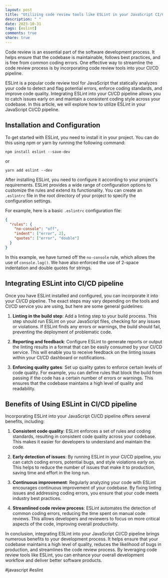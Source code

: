 ```yaml
---
layout: post
title: "Utilizing code review tools like ESLint in your JavaScript CI/CD pipeline"
description: " "
date: 2023-10-31
tags: [eslint]
comments: true
share: true
---
```


Code review is an essential part of the software development process. It helps ensure that the codebase is maintainable, follows best practices, and is free from common coding errors. One effective way to streamline the code review process is by incorporating code review tools into your CI/CD pipeline.

ESLint is a popular code review tool for JavaScript that statically analyzes your code to detect and flag potential errors, enforce coding standards, and improve code quality. Integrating ESLint into your CI/CD pipeline allows you to catch issues early on and maintain a consistent coding style across your codebase. In this article, we will explore how to utilize ESLint in your JavaScript CI/CD pipeline.

## Installation and Configuration

To get started with ESLint, you need to install it in your project. You can do this using npm or yarn by running the following command:
```
npm install eslint --save-dev
```
or
```
yarn add eslint --dev
```

After installing ESLint, you need to configure it according to your project's requirements. ESLint provides a wide range of configuration options to customize the rules and extend its functionality. You can create an `.eslintrc` file in the root directory of your project to specify the configuration settings.

For example, here is a basic `.eslintrc` configuration file:
```json
{
  "rules": {
    "no-console": "off",
    "indent": ["error", 2],
    "quotes": ["error", "double"]
  }
}
```
In this example, we have turned off the `no-console` rule, which allows the use of `console.log()`. We have also enforced the use of 2-space indentation and double quotes for strings.

## Integrating ESLint into CI/CD pipeline

Once you have ESLint installed and configured, you can incorporate it into your CI/CD pipeline. The exact steps may vary depending on the tools and CI/CD service you are using, but here are some general guidelines:

1. **Linting in the build step**: Add a linting step to your build process. This step should run ESLint on your JavaScript files, checking for any issues or violations. If ESLint finds any errors or warnings, the build should fail, preventing the deployment of problematic code.

2. **Reporting and feedback**: Configure ESLint to generate reports or output the linting results in a format that can be easily consumed by your CI/CD service. This will enable you to receive feedback on the linting issues within your CI/CD dashboard or notifications.

3. **Enforcing quality gates**: Set up quality gates to enforce certain levels of code quality. For example, you can define rules that block the build from passing if the code has a certain number of errors or warnings. This ensures that the codebase maintains a high level of quality and readability.

## Benefits of Using ESLint in CI/CD pipeline

Incorporating ESLint into your JavaScript CI/CD pipeline offers several benefits, including:

1. **Consistent code quality**: ESLint enforces a set of rules and coding standards, resulting in consistent code quality across your codebase. This makes it easier for developers to understand and maintain the code.

2. **Early detection of issues**: By running ESLint in your CI/CD pipeline, you can catch coding errors, potential bugs, and style violations early on. This helps to reduce the number of issues that make it to production, saving time and effort in the long run.

3. **Continuous improvement**: Regularly analyzing your code with ESLint encourages continuous improvement of your codebase. By fixing linting issues and addressing coding errors, you ensure that your code meets industry best practices.

4. **Streamlined code review process**: ESLint automates the detection of common coding errors, reducing the time spent on manual code reviews. This allows developers and reviewers to focus on more critical aspects of the code, improving overall productivity.

In conclusion, integrating ESLint into your JavaScript CI/CD pipeline brings numerous benefits to your development process. It helps ensure that your codebase maintains a high level of quality, reduces the likelihood of bugs in production, and streamlines the code review process. By leveraging code review tools like ESLint, you can enhance your overall development workflow and deliver better software products.

\#javascript #eslint